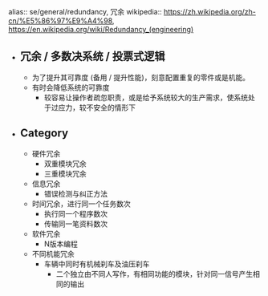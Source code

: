 alias:: se/general/redundancy, 冗余
wikipedia:: https://zh.wikipedia.org/zh-cn/%E5%86%97%E9%A4%98, https://en.wikipedia.org/wiki/Redundancy_(engineering)

- ## 冗余 / 多数决系统 / 投票式逻辑
  - 为了提升其可靠度 (备用 / 提升性能)，刻意配置重复的零件或是机能。
  - 有时会降低系统的可靠度
    - 较容易让操作者疏忽职责，或是给予系统较大的生产需求，使系统处于过应力，较不安全的情形下
- ## Category
  - 硬件冗余
    - 双重模块冗余
    - 三重模块冗余
  - 信息冗余
    - 错误检测与纠正方法
  - 时间冗余，进行同一个任务数次
    - 执行同一个程序数次
    - 传输同一笔资料数次
  - 软件冗余
    - N版本编程
  - 不同机能冗余
    - 车辆中同时有机械刹车及油压刹车
      - 二个独立由不同人写作，有相同功能的模块，针对同一信号产生相同的输出